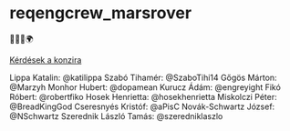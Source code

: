 # reqengcrew_marsrover
:octopus::moon::volcano::earth_africa:

[Kérdések a konzira](https://github.com/JNSchwartz/reqengcrew_marsrover/blob/main/questions_1024.md)


Lippa Katalin: @katilippa
Szabó Tihamér: @SzaboTihi14
Gőgös Márton: @Marzyh
Monhor Hubert: @dopamean
Kurucz Ádám: @engreyight
Fikó Róbert: @robertfiko
Hosek Henrietta: @hosekhenrietta
Miskolczi Péter: @BreadKingGod
Cseresnyés Kristóf: @aPisC
Novák-Schwartz József: @NSchwartz
Szerednik László Tamás: @szeredniklaszlo
